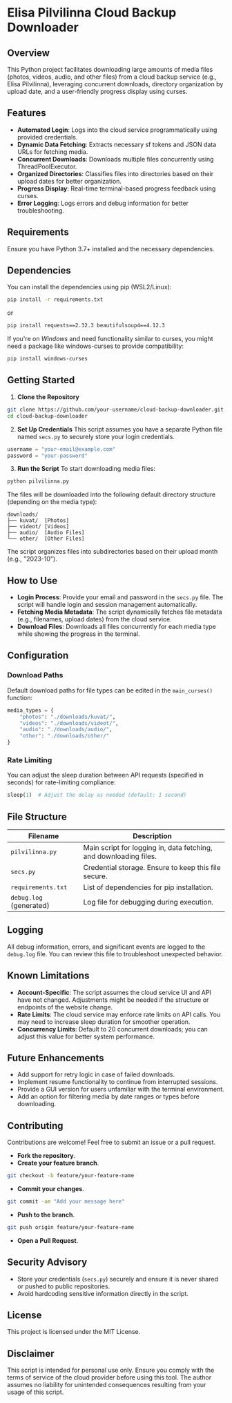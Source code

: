 
# Elisa Pilvilinna Cloud Backup Downloader

## Overview
This Python project facilitates downloading large amounts of media files (photos, videos, audio, and other files) from a cloud backup service (e.g., Elisa Pilvilinna), leveraging concurrent downloads, directory organization by upload date, and a user-friendly progress display using curses.

## Features
- **Automated Login**: Logs into the cloud service programmatically using provided credentials.
- **Dynamic Data Fetching**: Extracts necessary sf tokens and JSON data URLs for fetching media.
- **Concurrent Downloads**: Downloads multiple files concurrently using ThreadPoolExecutor.
- **Organized Directories**: Classifies files into directories based on their upload dates for better organization.
- **Progress Display**: Real-time terminal-based progress feedback using curses.
- **Error Logging**: Logs errors and debug information for better troubleshooting.

## Requirements
Ensure you have Python 3.7+ installed and the necessary dependencies.

## Dependencies
You can install the dependencies using pip (WSL2/Linux):
```bash
pip install -r requirements.txt
```
or
```bash
pip install requests==2.32.3 beautifulsoup4==4.12.3
```

If you're on *Windows* and need functionality similar to curses, you might need a package like windows-curses to provide compatibility:
```bash
pip install windows-curses
```

## Getting Started
1. **Clone the Repository**
```bash
git clone https://github.com/your-username/cloud-backup-downloader.git
cd cloud-backup-downloader
```
2. **Set Up Credentials**
This script assumes you have a separate Python file named `secs.py` to securely store your login credentials.
```python
username = "your-email@example.com"
password = "your-password"
```
3. **Run the Script**
To start downloading media files:
```bash
python pilvilinna.py
```
The files will be downloaded into the following default directory structure (depending on the media type):
```
downloads/
├── kuvat/  [Photos]
├── videot/ [Videos]
├── audio/  [Audio Files]
└── other/  [Other Files]
```
The script organizes files into subdirectories based on their upload month (e.g., "2023-10").

## How to Use
- **Login Process**: Provide your email and password in the `secs.py` file. The script will handle login and session management automatically.
- **Fetching Media Metadata**: The script dynamically fetches file metadata (e.g., filenames, upload dates) from the cloud service.
- **Download Files**: Downloads all files concurrently for each media type while showing the progress in the terminal.

## Configuration
### Download Paths
Default download paths for file types can be edited in the `main_curses()` function:
```python
media_types = {
    "photos": "./downloads/kuvat/",
    "videos": "./downloads/videot/",
    "audio": "./downloads/audio/",
    "other": "./downloads/other/"
}
```
### Rate Limiting
You can adjust the sleep duration between API requests (specified in seconds) for rate-limiting compliance:
```python
sleep(1)  # Adjust the delay as needed (default: 1 second)
```

## File Structure
Filename | Description
--- | ---
`pilvilinna.py` | Main script for logging in, data fetching, and downloading files.
`secs.py` | Credential storage. Ensure to keep this file secure.
`requirements.txt` | List of dependencies for pip installation.
`debug.log` (generated) | Log file for debugging during execution.

## Logging
All debug information, errors, and significant events are logged to the `debug.log` file. You can review this file to troubleshoot unexpected behavior.

## Known Limitations
- **Account-Specific**: The script assumes the cloud service UI and API have not changed. Adjustments might be needed if the structure or endpoints of the website change.
- **Rate Limits**: The cloud service may enforce rate limits on API calls. You may need to increase sleep duration for smoother operation.
- **Concurrency Limits**: Default to 20 concurrent downloads; you can adjust this value for better system performance.

## Future Enhancements
- Add support for retry logic in case of failed downloads.
- Implement resume functionality to continue from interrupted sessions.
- Provide a GUI version for users unfamiliar with the terminal environment.
- Add an option for filtering media by date ranges or types before downloading.

## Contributing
Contributions are welcome! Feel free to submit an issue or a pull request.
- **Fork the repository**.
- **Create your feature branch**.
```bash
git checkout -b feature/your-feature-name
```
- **Commit your changes**.
```bash
git commit -am "Add your message here"
```
- **Push to the branch**.
```bash
git push origin feature/your-feature-name
```
- **Open a Pull Request**.

## Security Advisory
- Store your credentials (`secs.py`) securely and ensure it is never shared or pushed to public repositories.
- Avoid hardcoding sensitive information directly in the script.

## License
This project is licensed under the MIT License.

## Disclaimer
This script is intended for personal use only. Ensure you comply with the terms of service of the cloud provider before using this tool. The author assumes no liability for unintended consequences resulting from your usage of this script.
